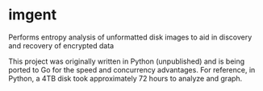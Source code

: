 # imgent
Performs entropy analysis of unformatted disk images to aid in discovery and recovery of encrypted data

This project was originally written in Python (unpublished) and is being ported to Go for the speed and concurrency advantages. For reference, in Python, a 4TB disk took approximately 72 hours to analyze and graph.
